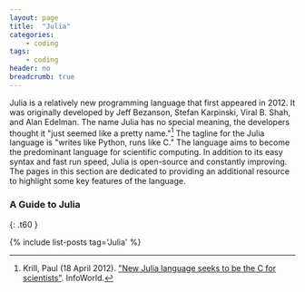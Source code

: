```yaml
---
layout: page
title:  "Julia"
categories:
    - coding
tags:
    - coding
header: no
breadcrumb: true
---
```


Julia is a relatively new programming language that first appeared in 2012. It was originally developed by Jeff Bezanson, Stefan Karpinski, Viral B. Shah, and Alan Edelman. The name Julia has no special meaning, the developers thought it "just seemed like a pretty name."[^1] The tagline for the Julia language is "writes like Python, runs like C." The language aims to become the predominant language for scientific computing. In addition to its easy syntax and fast run speed, Julia is open-source and constantly improving. The pages in this section are dedicated to providing an additional resource to highlight some key features of the language.


### A Guide to Julia
{: .t60 }

{% include list-posts tag='Julia' %}


[^1]: Krill, Paul (18 April 2012). ["New Julia language seeks to be the C for scientists"](https://www.infoworld.com/article/2616709/new-julia-language-seeks-to-be-the-c-for-scientists.html). InfoWorld.